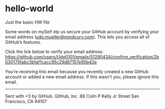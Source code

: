 # hello-world
Just the basic HW file

Some words on mySelf
elp us secure your GitHub account by verifying your email address (udo.mueller@mindcurv.com). This lets you access all of GitHub’s features.

Click the link below to verify your email address:
https://github.com/users/Udo0101/emails/51290434/confirm_verification/2b030175fabc3bfaf1cacc95c29d87157e95b42e

You’re receiving this email because you recently created a new GitHub account or added a new email address. If this wasn’t you, please ignore this email.

---
Sent with <3 by GitHub.
GitHub, Inc. 88 Colin P Kelly Jr Street
San Francisco, CA 94107
